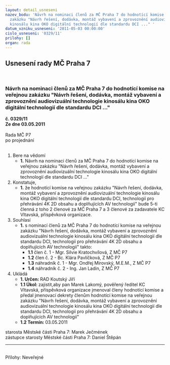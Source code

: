 ```yaml
---
layout: detail_usneseni
nazev_bodu: 'Návrh na nominaci členů za MČ Praha 7 do hodnotící komise na veřejnou
  zakázku "Návrh řešení, dodávka, montáž vybavení a zprovoznění audiovizuální technologie
  kinosálu kina OKO digitální technologií dle standardu DCI ..." '
datum_vzniku_usneseni: '2011-05-03 00:00:00'
cislo_usneseni: '0329/11'
prilohy: []
organ: rada
---
```

<div id="ucUsn_pList" class="usn">
	<span><h2>Usnesení rady MČ Praha 7 </h2>
<br></span><div class="standBody">
<span><h3>Návrh na nominaci členů za MČ Praha 7 do hodnotící komise na veřejnou zakázku "Návrh řešení, dodávka, montáž vybavení a zprovoznění audiovizuální technologie kinosálu kina OKO digitální technologií dle standardu DCI ..." </h3></span><div class="center">
		<strong>č. 0329/11</strong><br>
	</div>
<div class="center">
		<strong>Ze dne 03.05.2011</strong><br><br>
	</div>Rada MČ P7<br> po projednání<br><br><ol>
<li>Bere na vědomí<ul><li>
<strong>1.</strong> Návrh na nominaci členů za MČ Praha 7 do hodnotící komise na veřejnou zakázku "Návrh řešení, dodávka, montáž vybavení a zprovoznění audiovizuální technologie kinosálu kina OKO digitální technologií dle standardu DCI ..." </li></ul>
</li>
<li>Konstatuje,<ul><li>
<strong>1.</strong> že hodnotící komise na veřejnou zakázku "Návrh řešení, dodávka, montáž vybavení a zprovoznění audiovizuální technologie kinosálu kina OKO digitální technologií dle standardu DCI,  technologií pro přehrávání 4K 2D obsahu a doplňujících AV technologií" bude 5-ti členná z toho 2 členové za MČ Praha 7 a  3 členové  za zadavatele KC Vltavská, příspěvková organizace. </li></ul>
</li>
<li>Souhlasí<ul><li>
<strong>1.</strong> s nominací  členů za MČ Praha 7 do hodnotící komise na veřejnou zakázku "Návrh řešení, dodávka, montáž vybavení a zprovoznění audiovizuální technologie kinosálu kina OKO digitální technologií dle standardu DCI, technologií pro přehrávání 4K 2D obsahu a doplňujících AV technologií" takto: <ul>
<li>
<strong>1.1</strong> člen č. 1 - Mgr. Silvie Kratochvílová, Z MČ P7</li>
<li>
<strong>1.2</strong> člen č. 2 - Bc. Klára Pavlíčková, Z MČ P7</li>
<li>
<strong>1.3</strong> náhradník č. 1 - Mgr. Ondřej Mirovský, M.E.M., Z MČ P7</li>
<li>
<strong>1.4</strong> náhradník č. 2 - Ing. Jan Ladin, Z MČ P7</li>
</ul>
</li></ul>
</li>
<li>Ukládá<ul>
<li>
<strong>1. Určen: </strong>RAD Koutský Jiří</li>
<li>
<strong>1.1 Úkol: </strong>zajistit,aby pan Marek Lakomý, pověřený ředitel KC Vltavská, příspěvková organizace jmenoval členy hodnotící komise a předal  jmenovací dekrety členům hodnotící komise na veřejnou zakázku  "Návrh řešení, dodávka, montáž vybavení a zprovoznění audiovizuální technologie kinosálu kina OKO digitální technologií dle standardu DCI, technologií pro přehrávání 4K 2D obsahu a doplňujících AV technologií" </li>
<li>
<strong>1.2 Termín: </strong>03.05.2011</li>
</ul>
</li>
</ol>starosta Městské části Praha 7: Marek Ječmének<br>zástupce starosty Městské části Praha 7: Daniel Štěpán <hr>
<br>Přílohy: Neveřejné</div>
</div>